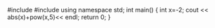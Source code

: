 #include <iostream>
#include <cmath>
using namespace std;
int main()
{
	int x=-2;
	cout << abs(x)+pow(x,5)<< endl;
	return 0;
}
